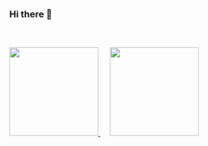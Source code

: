 ### Hi there 👋
<br/>
<br/>

<a href="https://github.com/Min-hye-Kim">
  <img height="160" src="https://github-readme-stats-indol-xi-74.vercel.app/api?username=Min-hye-Kim&show_icons=true&layout=compact&theme=dark&count_private=true&hide=stars"/>
</a> ㅤ 
<a href="https://github.com/Min-hye-Kim">
  <img height="160" src="https://github-readme-stats-indol-xi-74.vercel.app/api/top-langs/?username=Min-hye-Kim&layout=compact&theme=dark&count_private=true"/>
</a>


